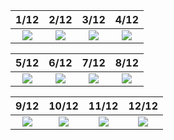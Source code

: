 1/12|2/12|3/12|4/12
:-------------------------:|:-------------------------:|:-------------------------:|:-------------------------:
![](https://raw.github.com/bycyril/Fleet-Tutorials/main/Fleet_4/Fleet/1.png)  |  ![](https://raw.github.com/bycyril/Fleet-Tutorials/main/Fleet_4/Fleet/2.png) | ![](https://raw.github.com/bycyril/Fleet-Tutorials/main/Fleet_4/Fleet/3.png) | ![](https://raw.github.com/bycyril/Fleet-Tutorials/main/Fleet_4/Fleet/4.png)


5/12|6/12|7/12|8/12
:-------------------------:|:-------------------------:|:-------------------------:|:-------------------------:
![](https://raw.github.com/bycyril/Fleet-Tutorials/main/Fleet_4/Fleet/5.png)  |  ![](https://raw.github.com/bycyril/Fleet-Tutorials/main/Fleet_4/Fleet/6.png) | ![](https://raw.github.com/bycyril/Fleet-Tutorials/main/Fleet_4/Fleet/7.png) | ![](https://raw.github.com/bycyril/Fleet-Tutorials/main/Fleet_4/Fleet/8.png)


9/12|10/12|11/12|12/12
:-------------------------:|:-------------------------:|:-------------------------:|:-------------------------:
![](https://raw.github.com/bycyril/Fleet-Tutorials/main/Fleet_4/Fleet/9.png)  |  ![](https://raw.github.com/bycyril/Fleet-Tutorials/main/Fleet_4/Fleet/10.png) | ![](https://raw.github.com/bycyril/Fleet-Tutorials/main/Fleet_4/Fleet/11.png) | ![](https://raw.github.com/bycyril/Fleet-Tutorials/main/Fleet_4/Fleet/12.png)
